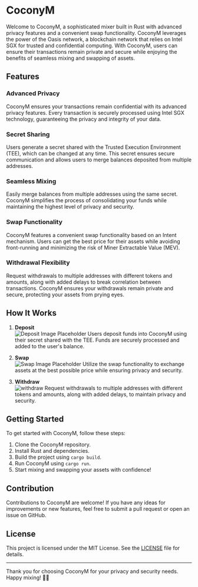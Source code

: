 # CoconyM

Welcome to CoconyM, a sophisticated mixer built in Rust with advanced privacy features and a convenient swap functionality. CoconyM leverages the power of the Oasis network, a blockchain network that relies on Intel SGX for trusted and confidential computing. With CoconyM, users can ensure their transactions remain private and secure while enjoying the benefits of seamless mixing and swapping of assets.

## Features

### Advanced Privacy

CoconyM ensures your transactions remain confidential with its advanced privacy features. Every transaction is securely processed using Intel SGX technology, guaranteeing the privacy and integrity of your data.

### Secret Sharing

Users generate a secret shared with the Trusted Execution Environment (TEE), which can be changed at any time. This secret ensures secure communication and allows users to merge balances deposited from multiple addresses.

### Seamless Mixing

Easily merge balances from multiple addresses using the same secret. CoconyM simplifies the process of consolidating your funds while maintaining the highest level of privacy and security.

### Swap Functionality

CoconyM features a convenient swap functionality based on an Intent mechanism. Users can get the best price for their assets while avoiding front-running and minimizing the risk of Miner Extractable Value (MEV).

### Withdrawal Flexibility

Request withdrawals to multiple addresses with different tokens and amounts, along with added delays to break correlation between transactions. CoconyM ensures your withdrawals remain private and secure, protecting your assets from prying eyes.

## How It Works

1. **Deposit**  
  ![Deposit Image Placeholder](https://github.com/L0GYKAL/eth-dam-hackathon/assets/32228897/e967cc45-10cc-4265-a506-b41cd227db8d)
  Users deposit funds into CoconyM using their secret shared with the TEE. Funds are securely processed and added to the user's balance.

2. **Swap**  
  ![Swap Image Placeholder](https://github.com/L0GYKAL/eth-dam-hackathon/assets/32228897/901b6a1c-fe71-4fb1-bcfa-6c8d9b33ee9a)
  Utilize the swap functionality to exchange assets at the best possible price while ensuring privacy and security.

3. **Withdraw**  
   ![withdraw](https://github.com/L0GYKAL/eth-dam-hackathon/assets/32228897/74c64951-71cb-4044-b823-3f793a214081)
  Request withdrawals to multiple addresses with different tokens and amounts, along with added delays, to maintain privacy and security.

## Getting Started

To get started with CoconyM, follow these steps:

1. Clone the CoconyM repository.
2. Install Rust and dependencies.
3. Build the project using `cargo build`.
4. Run CoconyM using `cargo run`.
5. Start mixing and swapping your assets with confidence!

## Contribution

Contributions to CoconyM are welcome! If you have any ideas for improvements or new features, feel free to submit a pull request or open an issue on GitHub.

## License

This project is licensed under the MIT License. See the [LICENSE](LICENSE) file for details.

---

Thank you for choosing CoconyM for your privacy and security needs. Happy mixing! 🌴✨
